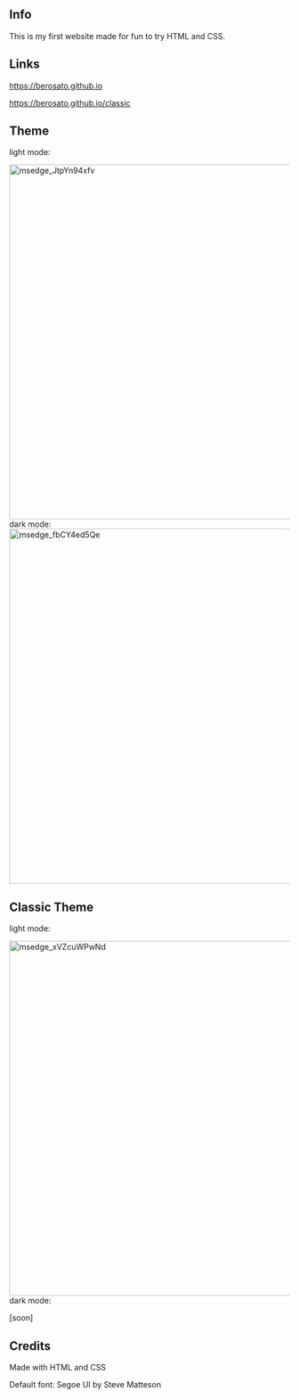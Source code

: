 ## Info
This is my first website made for fun to try HTML and CSS.

## Links
https://berosato.github.io

https://berosato.github.io/classic

## Theme
light mode:

<img width="637" alt="msedge_JtpYn94xfv" src="https://user-images.githubusercontent.com/75726739/151688469-2debf088-00f3-4350-a4c4-2f881c6693aa.png">
dark mode:

<img width="637" alt="msedge_fbCY4ed5Qe" src="https://user-images.githubusercontent.com/75726739/151688487-acb11f07-dd5a-4c2d-b823-e0a3c2994af2.png">

## Classic Theme
light mode:

<img width="637" alt="msedge_xVZcuWPwNd" src="https://user-images.githubusercontent.com/75726739/153752022-f0f3b160-0ee0-403b-b936-97d78e895c8a.png">
dark mode:
  
[soon]

## Credits 
Made with HTML and CSS

Default font: Segoe UI by Steve Matteson
